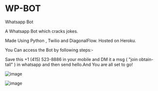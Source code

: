 # WP-BOT
Whatsapp Bot

A Whatsapp Bot which cracks jokes.

Made Using Python , Twilio and DiagonalFlow. Hosted on Heroku.

You Can access the Bot by following steps:-

Save this +1 (415) 523-8886 in your mobile and DM it a msg ( "join obtain-tall" ) in whatsapp and then send hello.And You are all set to go!

![image](https://user-images.githubusercontent.com/68737300/113498544-7db3cd80-952b-11eb-9941-726e3aeb571d.png)

![image](https://user-images.githubusercontent.com/68737300/113498534-6b399400-952b-11eb-8653-dcd7ede060f3.png)


